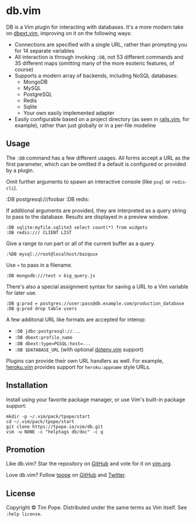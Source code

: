 # db.vim

DB is a Vim plugin for interacting with databases.  It's a more modern take on
[dbext.vim][], improving on it on the following ways:

* Connections are specified with a single URL, rather than prompting you for
  14 separate variables
* All interaction is through invoking `:DB`, not 53 different commands and 35
  different maps (omitting many of the more esoteric features, of course)
* Supports a modern array of backends, including NoSQL databases:
  - MongoDB
  - MySQL
  - PostgreSQL
  - Redis
  - Sqlite
  - Your own easily implemented adapter
* Easily configurable based on a project directory (as seen in [rails.vim][],
  for example), rather than just globally or in a per-file modeline

## Usage

The `:DB` command has a few different usages.  All forms accept a URL as the
first parameter, which can be omitted if a default is configured or provided
by a plugin.

Omit further arguments to spawn an interactive console (like `psql` or
`redis-cli`).

   :DB postgresql:///foobar
   :DB redis:

If additional arguments are provided, they are interpreted as a query string
to pass to the database.  Results are displayed in a preview window.

    :DB sqlite:myfile.sqlite3 select count(*) from widgets
    :DB redis:/// CLIENT LIST

Give a range to run part or all of the current buffer as a query.

    :%DB mysql://root@localhost/bazquux

Use `<` to pass in a filename.

    :DB mongodb:///test < big_query.js

There's also a special assignment syntax for saving a URL to a Vim variable
for later use.

    :DB g:prod = postgres://user:pass@db.example.com/production_database
    :DB g:prod drop table users

A few additonal URL like formats are accepted for interop:

* `:DB jdbc:postgresql://...`
* `:DB dbext:profile_name`
* `:DB dbext:type=PGSQL:host=...`
* `:DB $DATABASE_URL` (with optional [dotenv.vim][] support)

Plugins can provide their own URL handlers as well.  For example,
[heroku.vim][] provides support for `heroku:appname` style URLs.

[dbext.vim]: http://www.vim.org/script.php?script_id=356
[dotenv.vim]: https://tpope.io/vim/dotenv.git
[heroku.vim]: https://tpope.io/vim/heroku.git
[rails.vim]:  https://tpope.io/vim/rails.git

## Installation

Install using your favorite package manager, or use Vim's built-in package
support:

    mkdir -p ~/.vim/pack/tpope/start
    cd ~/.vim/pack/tpope/start
    git clone https://tpope.io/vim/db.git
    vim -u NONE -c "helptags db/doc" -c q

## Promotion

Like db.vim?  Star the repository on
[GitHub](https://github.com/tpope/vim-db) and vote for it on
[vim.org](https://www.vim.org/scripts/script.php?script_id=5665).

Love db.vim?  Follow [tpope](http://tpo.pe/) on
[GitHub](https://github.com/tpope) and
[Twitter](http://twitter.com/tpope).

## License

Copyright © Tim Pope.  Distributed under the same terms as Vim itself.
See `:help license`.
